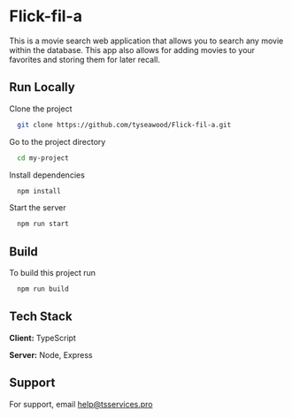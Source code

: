 # Flick-fil-a

This is a movie search web application that allows you to search any movie within the database. This app also allows for adding movies to your favorites and storing them for later recall.

## Run Locally

Clone the project

```bash
  git clone https://github.com/tyseawood/Flick-fil-a.git
```

Go to the project directory

```bash
  cd my-project
```

Install dependencies

```bash
  npm install
```

Start the server

```bash
  npm run start
```

## Build

To build this project run

```bash
  npm run build
```

## Tech Stack

**Client:** TypeScript

**Server:** Node, Express

## Support

For support, email help@tsservices.pro

